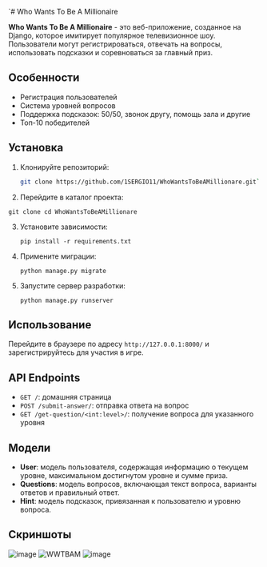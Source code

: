 `# Who Wants To Be A Millionaire

**Who Wants To Be A Millionaire** - это веб-приложение, созданное на Django, которое имитирует популярное телевизионное шоу. Пользователи могут регистрироваться, отвечать на вопросы, использовать подсказки и соревноваться за главный приз.

## Особенности
- Регистрация пользователей
- Система уровней вопросов
- Поддержка подсказок: 50/50, звонок другу, помощь зала и другие
- Топ-10 победителей

## Установка
1. Клонируйте репозиторий:
   ```sh
   git clone https://github.com/1SERGIO11/WhoWantsToBeAMillionare.git` 

2.  Перейдите в каталог проекта:

   `git clone cd WhoWantsToBeAMillionare`

3. Установите зависимости:  
    
    `pip install -r requirements.txt` 
    
4.  Примените миграции:
    
    `python manage.py migrate` 
    
5.  Запустите сервер разработки:
    
    `python manage.py runserver` 
    

## Использование

Перейдите в браузере по адресу `http://127.0.0.1:8000/` и зарегистрируйтесь для участия в игре.

## API Endpoints

-   `GET /`: домашняя страница
-   `POST /submit-answer/`: отправка ответа на вопрос
-   `GET /get-question/<int:level>/`: получение вопроса для указанного уровня

## Модели

-   **User**: модель пользователя, содержащая информацию о текущем уровне, максимальном достигнутом уровне и сумме приза.
-   **Questions**: модель вопросов, включающая текст вопроса, варианты ответов и правильный ответ.
-   **Hint**: модель подсказок, привязанная к пользователю и уровню вопроса.

## Скриншоты
![image](https://github.com/1SERGIO11/WhoWantsToBeAMillionare/assets/114675359/6b45eb3a-3793-409b-8747-8e0330dee85a)
![WWTBAM](https://github.com/1SERGIO11/WhoWantsToBeAMillionare/assets/114675359/0cd178a3-06fb-4504-8e56-7bf5f9c027e8)
![image](https://github.com/1SERGIO11/WhoWantsToBeAMillionare/assets/114675359/eedf87b4-9b6a-496e-8bab-d77cc2fcb5d7)
